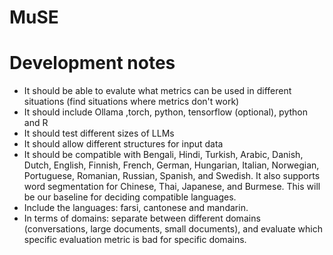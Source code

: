 # MuSE

# Development notes

- It should be able to evalute what metrics can be used in different situations (find situations where metrics don't work)
- It should include Ollama ,torch, python, tensorflow (optional), python and R
- It should test different sizes of LLMs
- It should allow different structures for input data
- It should be compatible with Bengali, Hindi, Turkish, Arabic, Danish, Dutch, English, Finnish, French, German, Hungarian, Italian, Norwegian, Portuguese, Romanian, Russian, Spanish, and Swedish. It also supports word segmentation for Chinese, Thai, Japanese, and Burmese. This will be our baseline for deciding compatible languages.
- Include the languages: farsi, cantonese and mandarin.
- In terms of domains: separate between different domains (conversations, large documents, small documents), and evaluate which specific evaluation metric is bad for specific domains. 
